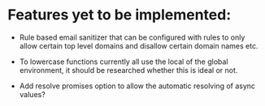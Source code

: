 
# Features yet to be implemented:

 - Rule based email sanitizer that can be configured with rules to only allow certain top level 
    domains and disallow certain domain names etc.

 - To lowercase functions currently all use the local of the global environment, it should be 
    researched whether this is ideal or not. 

 - Add resolve promises option to allow the automatic resolving of async values?
 